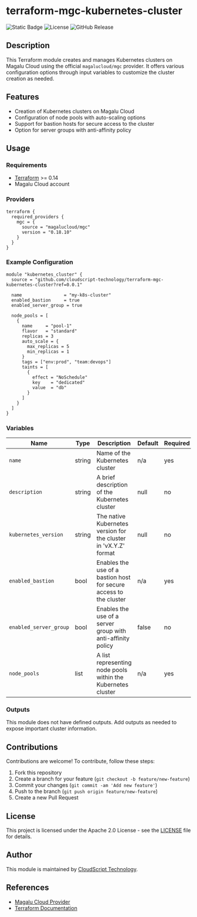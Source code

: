 # terraform-mgc-kubernetes-cluster

![Static Badge](https://img.shields.io/badge/Magalu_provider-0.18.10-blue)
![License](https://img.shields.io/github/license/cloudscript-technology/terraform-mgc-kubernetes-cluster.svg)
![GitHub Release](https://img.shields.io/github/release/cloudscript-technology/terraform-mgc-kubernetes-cluster.svg)

## Description

This Terraform module creates and manages Kubernetes clusters on Magalu Cloud using the official `magalucloud/mgc` provider. It offers various configuration options through input variables to customize the cluster creation as needed.

## Features

- Creation of Kubernetes clusters on Magalu Cloud
- Configuration of node pools with auto-scaling options
- Support for bastion hosts for secure access to the cluster
- Option for server groups with anti-affinity policy

## Usage

### Requirements

- [Terraform](https://www.terraform.io/downloads.html) >= 0.14
- Magalu Cloud account

### Providers

```hcl
terraform {
  required_providers {
    mgc = {
      source = "magalucloud/mgc"
      version = "0.18.10"
    }
  }
}
```

### Example Configuration

```hcl
module "kubernetes_cluster" {
  source = "github.com/cloudscript-technology/terraform-mgc-kubernetes-cluster?ref=0.0.1"

  name                = "my-k8s-cluster"
  enabled_bastion     = true
  enabled_server_group = true

  node_pools = [
    {
      name     = "pool-1"
      flavor   = "standard"
      replicas = 3
      auto_scale = {
        max_replicas = 5
        min_replicas = 1
      }
      tags = ["env:prod", "team:devops"]
      taints = [
        {
          effect = "NoSchedule"
          key    = "dedicated"
          value  = "db"
        }
      ]
    }
  ]
}
```

### Variables

| Name                  | Type   | Description                                                             | Default | Required |
|-----------------------|--------|-------------------------------------------------------------------------|---------|----------|
| `name`                | string | Name of the Kubernetes cluster                                          | n/a     | yes      |
| `description`         | string | A brief description of the Kubernetes cluster                           | null    | no       |
| `kubernetes_version`  | string | The native Kubernetes version for the cluster in 'vX.Y.Z' format        | null    | no       |
| `enabled_bastion`     | bool   | Enables the use of a bastion host for secure access to the cluster      | n/a     | yes      |
| `enabled_server_group`| bool   | Enables the use of a server group with anti-affinity policy             | false   | no       |
| `node_pools`          | list   | A list representing node pools within the Kubernetes cluster            | n/a     | yes      |

### Outputs

This module does not have defined outputs. Add outputs as needed to expose important cluster information.

## Contributions

Contributions are welcome! To contribute, follow these steps:

1. Fork this repository
2. Create a branch for your feature (`git checkout -b feature/new-feature`)
3. Commit your changes (`git commit -am 'Add new feature'`)
4. Push to the branch (`git push origin feature/new-feature`)
5. Create a new Pull Request

## License

This project is licensed under the Apache 2.0 License - see the [LICENSE](LICENSE) file for details.

## Author

This module is maintained by [CloudScript Technology](https://github.com/cloudscript-technology).

## References

- [Magalu Cloud Provider](https://registry.terraform.io/providers/magalucloud/mgc/latest)
- [Terraform Documentation](https://www.terraform.io/docs)
